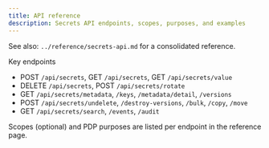 ```yaml
---
title: API reference
description: Secrets API endpoints, scopes, purposes, and examples
---
```


See also: `../reference/secrets-api.md` for a consolidated reference.

Key endpoints

- POST `/api/secrets`, GET `/api/secrets`, GET `/api/secrets/value`
- DELETE `/api/secrets`, POST `/api/secrets/rotate`
- GET `/api/secrets/metadata`, `/keys`, `/metadata/detail`, `/versions`
- POST `/api/secrets/undelete`, `/destroy-versions`, `/bulk`, `/copy`, `/move`
- GET `/api/secrets/search`, `/events`, `/audit`

Scopes (optional) and PDP purposes are listed per endpoint in the reference page.


